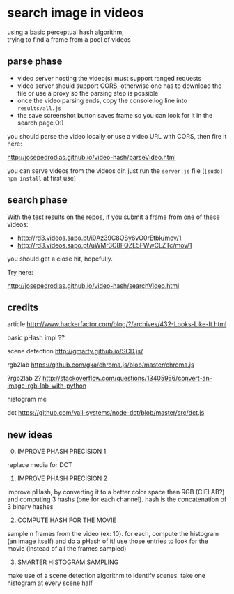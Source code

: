 # search image in videos

using a basic perceptual hash algorithm,  
trying to find a frame from a pool of videos



## parse phase

* video server hosting the video(s) must support ranged requests
* video server should support CORS, otherwise one has to download the file or use a proxy so the parsing step is possible
* once the video parsing ends, copy the console.log line into `results/all.js`
* the save screenshot button saves frame so you can look for it in the search page O:)

you should parse the video locally or use a video URL with CORS, then fire it here:

<http://josepedrodias.github.io/video-hash/parseVideo.html>

you can serve videos from the videos dir. just run the `server.js` file (`[sudo] npm install` at first use)



## search phase

With the test results on the repos, if you submit a frame from one of these videos:

* <http://rd3.videos.sapo.pt/i0Az39C8OSy6vO0rEtbk/mov/1>
* <http://rd3.videos.sapo.pt/uWMr3C8FQZE5FWwCLZTc/mov/1>

you should get a close hit, hopefully.

Try here:

<http://josepedrodias.github.io/video-hash/searchVideo.html>



## credits

article
http://www.hackerfactor.com/blog/?/archives/432-Looks-Like-It.html

basic pHash impl
??

scene detection
http://gmarty.github.io/SCD.js/

rgb2lab
https://github.com/gka/chroma.js/blob/master/chroma.js

?rgb2lab 2?
http://stackoverflow.com/questions/13405956/convert-an-image-rgb-lab-with-python

histogram
me

dct
https://github.com/vail-systems/node-dct/blob/master/src/dct.js



## new ideas

0) IMPROVE PHASH PRECISION 1
 
replace media for DCT


1) IMPROVE PHASH PRECISION 2

improve pHash, by converting it to a better color space than RGB (CIELAB?) and computing 3 hashs (one for each channel).
hash is the concatenation of 3 binary hashes


2) COMPUTE HASH FOR THE MOVIE

sample n frames from the video (ex: 10).
for each, compute the histogram (an image itself) and do a pHash of it!
use those entries to look for the movie (instead of all the frames sampled)


3) SMARTER HISTOGRAM SAMPLING

make use of a scene detection algorithm to identify scenes.
take one histogram at every scene half
